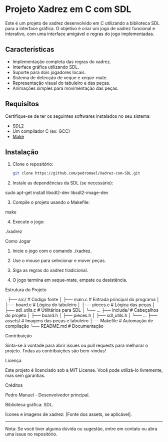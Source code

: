 # Projeto Xadrez em C com SDL

Este é um projeto de xadrez desenvolvido em C utilizando a biblioteca SDL para a interface gráfica. O objetivo é criar um jogo de xadrez funcional e interativo, com uma interface amigável e regras do jogo implementadas.

## Características

- Implementação completa das regras do xadrez.
- Interface gráfica utilizando SDL.
- Suporte para dois jogadores locais.
- Sistema de detecção de xeque e xeque-mate.
- Representação visual do tabuleiro e das peças.
- Animações simples para movimentação das peças.

## Requisitos

Certifique-se de ter os seguintes softwares instalados no seu sistema:

- [SDL2](https://www.libsdl.org/download-2.0.php)
- Um compilador C (ex: GCC)
- [Make](https://www.gnu.org/software/make/)

## Instalação

1. Clone o repositório:
   ```bash
   git clone https://github.com/pedromael/Xadrez-com-SDL.git

2. Instale as dependências da SDL (se necessário):

sudo apt-get install libsdl2-dev libsdl2-image-dev


3. Compile o projeto usando o Makefile:

make


4. Execute o jogo:

./xadrez



Como Jogar

1. Inicie o jogo com o comando ./xadrez.


2. Use o mouse para selecionar e mover peças.


3. Siga as regras do xadrez tradicional.


4. O jogo termina em xeque-mate, empate ou desistência.



Estrutura do Projeto

.
├── src/                # Código fonte
│   ├── main.c          # Entrada principal do programa
│   ├── board.c         # Lógica do tabuleiro
│   ├── pieces.c        # Lógica das peças
│   ├── sdl_utils.c     # Utilitários para SDL
│   └── ...
├── include/            # Cabeçalhos do projeto
│   ├── board.h
│   ├── pieces.h
│   ├── sdl_utils.h
│   └── ...
├── assets/             # Imagens das peças e tabuleiro
├── Makefile            # Automação de compilação
└── README.md           # Documentação

Contribuição

Sinta-se à vontade para abrir issues ou pull requests para melhorar o projeto. Todas as contribuições são bem-vindas!

Licença

Este projeto é licenciado sob a MIT License. Você pode utilizá-lo livremente, mas sem garantias.

Créditos

Pedro Manuel - Desenvolvedor principal.

Biblioteca gráfica: SDL.

Ícones e imagens de xadrez: [Fonte dos assets, se aplicável].



---

Nota: Se você tiver alguma dúvida ou sugestão, entre em contato ou abra uma issue no repositório.
